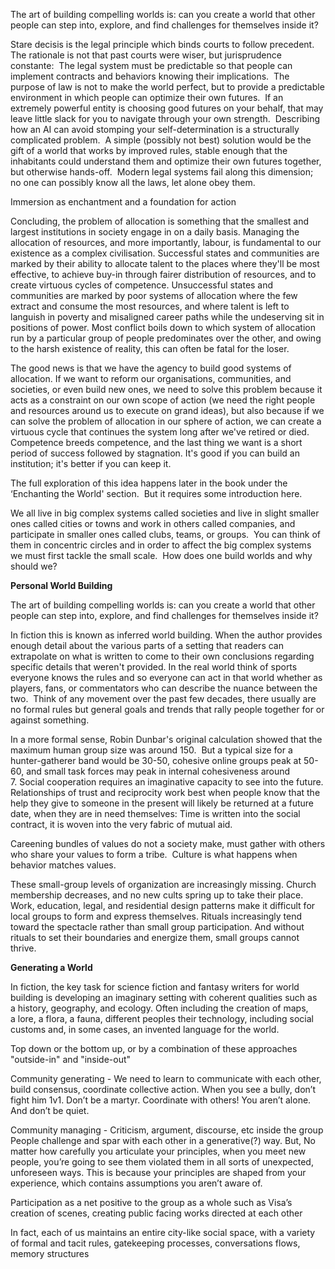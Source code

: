 The art of building compelling worlds is: can you create a world that other people can step into, explore, and find challenges for themselves inside it?

Stare decisis is the legal principle which binds courts to follow precedent.  The rationale is not that past courts were wiser, but jurisprudence constante:  The legal system must be predictable so that people can implement contracts and behaviors knowing their implications.  The purpose of law is not to make the world perfect, but to provide a predictable environment in which people can optimize their own futures.  If an extremely powerful entity is choosing good futures on your behalf, that may leave little slack for you to navigate through your own strength.  Describing how an AI can avoid stomping your self-determination is a structurally complicated problem.  A simple (possibly not best) solution would be the gift of a world that works by improved rules, stable enough that the inhabitants could understand them and optimize their own futures together, but otherwise hands-off.  Modern legal systems fail along this dimension; no one can possibly know all the laws, let alone obey them.

Immersion as enchantment and a foundation for action

Concluding, the problem of allocation is something that the smallest and largest institutions in society engage in on a daily basis. Managing the allocation of resources, and more importantly, labour, is fundamental to our existence as a complex civilisation. Successful states and communities are marked by their ability to allocate talent to the places where they'll be most effective, to achieve buy-in through fairer distribution of resources, and to create virtuous cycles of competence. Unsuccessful states and communities are marked by poor systems of allocation where the few extract and consume the most resources, and where talent is left to languish in poverty and misaligned career paths while the undeserving sit in positions of power. Most conflict boils down to which system of allocation run by a particular group of people predominates over the other, and owing to the harsh existence of reality, this can often be fatal for the loser.

The good news is that we have the agency to build good systems of allocation. If we want to reform our organisations, communities, and societies, or even build new ones, we need to solve this problem because it acts as a constraint on our own scope of action (we need the right people and resources around us to execute on grand ideas), but also because if we can solve the problem of allocation in our sphere of action, we can create a virtuous cycle that continues the system long after we've retired or died. Competence breeds competence, and the last thing we want is a short period of success followed by stagnation. It's good if you can build an institution; it's better if you can keep it.

The full exploration of this idea happens later in the book under the ‘Enchanting the World' section.  But it requires some introduction here.

We all live in big complex systems called societies and live in slight smaller ones called cities or towns and work in others called companies, and participate in smaller ones called clubs, teams, or groups.  You can think of them in concentric circles and in order to affect the big complex systems we must first tackle the small scale.  How does one build worlds and why should we?

**Personal World Building**

The art of building compelling worlds is: can you create a world that other people can step into, explore, and find challenges for themselves inside it?  

In fiction this is known as inferred world building. When the author provides enough detail about the various parts of a setting that readers can extrapolate on what is written to come to their own conclusions regarding specific details that weren't provided. In the real world think of sports everyone knows the rules and so everyone can act in that world whether as players, fans, or commentators who can describe the nuance between the two.  Think of any movement over the past few decades, there usually are no formal rules but general goals and trends that rally people together for or against something.

In a more formal sense, Robin Dunbar's original calculation showed that the maximum human group size was around 150.  But a typical size for a hunter-gatherer band would be 30-50, cohesive online groups peak at 50-60, and small task forces may peak in internal cohesiveness around 7. Social cooperation requires an imaginative capacity to see into the future. Relationships of trust and reciprocity work best when people know that the help they give to someone in the present will likely be returned at a future date, when they are in need themselves: Time is written into the social contract, it is woven into the very fabric of mutual aid. 

Careening bundles of values do not a society make, must gather with others who share your values to form a tribe.  Culture is what happens when behavior matches values.

These small-group levels of organization are increasingly missing. Church membership decreases, and no new cults spring up to take their place. Work, education, legal, and residential design patterns make it difficult for local groups to form and express themselves. Rituals increasingly tend toward the spectacle rather than small group participation. And without rituals to set their boundaries and energize them, small groups cannot thrive.

  

**Generating a World**

In fiction, the key task for science fiction and fantasy writers for world building is developing an imaginary setting with coherent qualities such as a history, geography, and ecology. Often including the creation of maps, a lore, a flora, a fauna, different peoples their technology, including social customs and, in some cases, an invented language for the world.

Top down or the bottom up, or by a combination of these approaches "outside-in" and "inside-out"

Community generating - We need to learn to communicate with each other, build consensus, coordinate collective action. When you see a bully, don’t fight him 1v1. Don’t be a martyr. Coordinate with others! You aren’t alone. And don’t be quiet.

Community managing - Criticism, argument, discourse, etc inside the group People challenge and spar with each other in a generative(?) way. But, No matter how carefully you articulate your principles, when you meet new people, you’re going to see them violated them in all sorts of unexpected, unforeseen ways. This is because your principles are shaped from your experience, which contains assumptions you aren’t aware of.

Participation as a net positive to the group as a whole such as Visa’s creation of scenes, creating public facing works directed at each other

In fact, each of us maintains an entire city-like social space, with a variety of formal and tacit rules, gatekeeping processes, conversations flows, memory structures